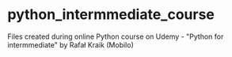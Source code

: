 # python_intermmediate_course
Files created during online Python course on Udemy - "Python for intermmediate" by Rafał Kraik (Mobilo)
